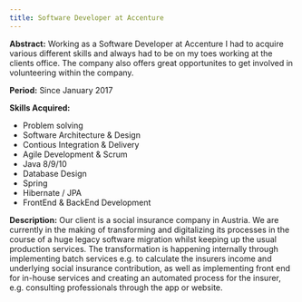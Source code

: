 ```yaml
---
title: Software Developer at Accenture
---
```


<strong>Abstract:</strong> Working as a Software Developer at Accenture I had to acquire various different skills and always had to be on my toes working at the clients office. The company also offers great opportunites to get involved in volunteering within the company. 

<strong>Period:</strong> Since January 2017

<strong>Skills Acquired:</strong>
* Problem solving
* Software Architecture & Design
* Contious Integration & Delivery
* Agile Development & Scrum
* Java 8/9/10
* Database Design
* Spring 
* Hibernate / JPA
* FrontEnd & BackEnd Development

<strong>Description:</strong> Our client is a social insurance company in Austria. We are currently in the making of transforming and digitalizing its processes in the course of a huge legacy software migration whilst keeping up the usual production services. The transformation is happening internally through implementing batch services e.g. to calculate the insurers income and underlying social insurance contribution, as well as implementing front end for in-house services and creating an automated process for the insurer, e.g. consulting professionals through the app or website.